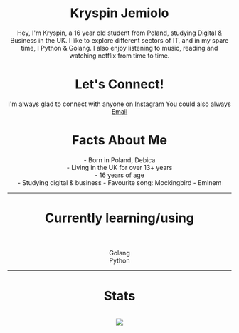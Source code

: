  <h1 align="center">Kryspin Jemiolo</h1>

<p align="center"> Hey, I'm Kryspin, a 16 year old student from Poland, studying Digital & Business in the UK. I like to explore different sectors of IT, and in my spare time, I Python & Golang. I also enjoy listening to music, reading and watching netflix from time to time.</p>

<h1 align="center"> Let's Connect!</h1>

<p align="center"> I'm always glad to connect with anyone on <a href="https://www.instagram.com/kay.1_x/">Instagram</a>
You could also always <a href="mailto: contact@kryspinjemiolo.co.uk">Email</a> </p>

<h1 align="center"> Facts About Me </h1>

<p align="center">
- Born in Poland, Debica <br>
- Living in the UK for over 13+ years <br>
- 16 years of age <br>
- Studying digital & business
- Favourite song: Mockingbird - Eminem <br>
</p1>

---

<h1 align="center"> Currently learning/using <br> <br></h1>
<p align="center">Golang <br> Python</p>

---
<h1 align="center"> Stats <br> <br>

<a href="https://github.com/anuraghazra/github-readme-stats">
  <img align="center" src="https://github-readme-stats.vercel.app/api?username=kryspinjemiolo&include_all_commits=true&count_private=true&show_icons=true&theme=radical&title_color='#42ddf5'&text_color='#55de4e'&icon_color='#c45a73'" />
</a>

</h1>
